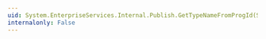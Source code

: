 ```yaml
---
uid: System.EnterpriseServices.Internal.Publish.GetTypeNameFromProgId(System.String,System.String)
internalonly: False
---
```

